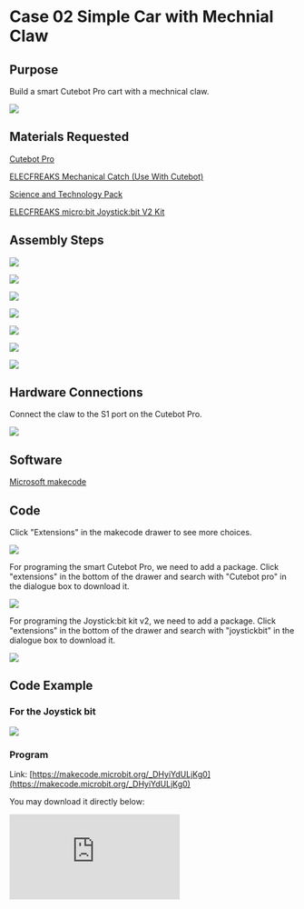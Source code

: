 ﻿---
sidebar_position: 2
sidebar_label: Case 02 Simple Car with Mechnial Claw
---

# Case 02 Simple Car with Mechnial Claw

## Purpose


Build a smart Cutebot Pro cart with a mechnical claw.


![](https://wiki-media-ef.oss-cn-hongkong.aliyuncs.com/i18n/en/docusaurus-plugin-content-docs/current/microbit/microbit-smart-car/microbit-smart-cutebot-pro/cases-libraries/extended-case/images/cutebot-pro-extended-case-02-01.png)


## Materials Requested

[Cutebot Pro](https://www.elecfreaks.com/elecfreaks-smart-cutebot-pro-programming-robot-car-for-micro-bit.html)

[ELECFREAKS Mechanical Catch (Use With Cutebot)](https://www.elecfreaks.com/elecfreaks-mechanical-catch-use-with-cutebot.html)

[Science and Technology Pack](https://shop.elecfreaks.com/products/elecfreaks-tpbot-science-and-technology-pack?_pos=3&_sid=11fe49ca3&_ss=r)

[ELECFREAKS micro:bit Joystick:bit V2 Kit](https://www.elecfreaks.com/joystick-bit-2-kit-for-micro-bit.html)


## Assembly Steps

![](https://wiki-media-ef.oss-cn-hongkong.aliyuncs.com/i18n/en/docusaurus-plugin-content-docs/current/microbit/microbit-smart-car/microbit-smart-cutebot-pro/cases-libraries/extended-case/images/cutebot-pro-extended-case-step-02-01.png)

![](https://wiki-media-ef.oss-cn-hongkong.aliyuncs.com/i18n/en/docusaurus-plugin-content-docs/current/microbit/microbit-smart-car/microbit-smart-cutebot-pro/cases-libraries/extended-case/images/cutebot-pro-extended-case-step-02-02.png)

![](https://wiki-media-ef.oss-cn-hongkong.aliyuncs.com/i18n/en/docusaurus-plugin-content-docs/current/microbit/microbit-smart-car/microbit-smart-cutebot-pro/cases-libraries/extended-case/images/cutebot-pro-extended-case-step-02-03.png)

![](https://wiki-media-ef.oss-cn-hongkong.aliyuncs.com/i18n/en/docusaurus-plugin-content-docs/current/microbit/microbit-smart-car/microbit-smart-cutebot-pro/cases-libraries/extended-case/images/cutebot-pro-extended-case-step-02-04.png)

![](https://wiki-media-ef.oss-cn-hongkong.aliyuncs.com/i18n/en/docusaurus-plugin-content-docs/current/microbit/microbit-smart-car/microbit-smart-cutebot-pro/cases-libraries/extended-case/images/cutebot-pro-extended-case-step-02-05.png)

![](https://wiki-media-ef.oss-cn-hongkong.aliyuncs.com/i18n/en/docusaurus-plugin-content-docs/current/microbit/microbit-smart-car/microbit-smart-cutebot-pro/cases-libraries/extended-case/images/cutebot-pro-extended-case-step-02-06.png)

![](https://wiki-media-ef.oss-cn-hongkong.aliyuncs.com/i18n/en/docusaurus-plugin-content-docs/current/microbit/microbit-smart-car/microbit-smart-cutebot-pro/cases-libraries/extended-case/images/cutebot-pro-extended-case-step-02-07.png)

## Hardware Connections

Connect the claw to the S1 port on the Cutebot Pro.

![](https://wiki-media-ef.oss-cn-hongkong.aliyuncs.com/i18n/en/docusaurus-plugin-content-docs/current/microbit/microbit-smart-car/microbit-smart-cutebot-pro/cases-libraries/extended-case/images/cutebot-pro-extended-case-02-02.png)


## Software

[Microsoft makecode](https://makecode.microbit.org/#)


## Code


Click "Extensions" in the makecode drawer to see more choices.

![](https://wiki-media-ef.oss-cn-hongkong.aliyuncs.com/i18n/en/docusaurus-plugin-content-docs/current/microbit/microbit-smart-car/microbit-smart-cutebot-pro/cases-libraries/extended-case/images/cutebot-pro-extended-case-02-03.png)

For programing the smart Cutebot Pro, we need to add a package. Click "extensions" in the bottom of the drawer and search with "Cutebot pro" in the dialogue box to download it.

![](https://wiki-media-ef.oss-cn-hongkong.aliyuncs.com/i18n/en/docusaurus-plugin-content-docs/current/microbit/microbit-smart-car/microbit-smart-cutebot-pro/cases-libraries/extended-case/images/cutebot-pro-extended-case-02-04.png)

For programing the Joystick:bit kit v2, we need to add a package. Click "extensions" in the bottom of the drawer and search with "joystickbit" in the dialogue box to download it.

![](https://wiki-media-ef.oss-cn-hongkong.aliyuncs.com/i18n/en/docusaurus-plugin-content-docs/current/microbit/microbit-smart-car/microbit-smart-cutebot-pro/cases-libraries/extended-case/images/cutebot-pro-extended-case-02-05.png)


## Code Example

### For the Joystick bit

![](https://wiki-media-ef.oss-cn-hongkong.aliyuncs.com/i18n/en/docusaurus-plugin-content-docs/current/microbit/microbit-smart-car/microbit-smart-cutebot-pro/cases-libraries/extended-case/images/cutebot-pro-extended-case-02-06.png)


### Program

Link: [https://makecode.microbit.org/_DHyiYdULjKg0](https://makecode.microbit.org/_DHyiYdULjKg0)

You may download it directly below:

<div
    style={{
        position: 'relative',
        paddingBottom: '60%',
        overflow: 'hidden',
    }}
>
    <iframe
        src="https://makecode.microbit.org/_DHyiYdULjKg0"
        frameborder="0"
        sandbox="allow-popups allow-forms allow-scripts allow-same-origin"
        style={{
            position: 'absolute',
            width: '100%',
            height: '100%',
        }}
    />
</div>

### Cutebot Pro

![](https://wiki-media-ef.oss-cn-hongkong.aliyuncs.com/i18n/en/docusaurus-plugin-content-docs/current/microbit/microbit-smart-car/microbit-smart-cutebot-pro/cases-libraries/extended-case/images/cutebot-pro-extended-case-02-07.png)


### Program

Link: [https://makecode.microbit.org/_6sDHHp3Jwgbq](https://makecode.microbit.org/_6sDHHp3Jwgbq)

You may download it directly below:

<div
    style={{
        position: 'relative',
        paddingBottom: '60%',
        overflow: 'hidden',
    }}
>
    <iframe
        src="https://makecode.microbit.org/_6sDHHp3Jwgbq"
        frameborder="0"
        sandbox="allow-popups allow-forms allow-scripts allow-same-origin"
        style={{
            position: 'absolute',
            width: '100%',
            height: '100%',
        }}
    />
</div>

## Conclusion

Through the Joystick:bit to control the Cutebot Pro, press the handle button C can triger the function of clamping the objects by the claw; release button C, the claw would release the items.

![](https://wiki-media-ef.oss-cn-hongkong.aliyuncs.com/i18n/en/docusaurus-plugin-content-docs/current/microbit/microbit-smart-car/microbit-smart-cutebot-pro/cases-libraries/extended-case/images/cutebot-pro-extended-case-02.gif)

## Expanded Knowledge

*** Application scenarios of remote-controlled mechanical claw trolley ***

Remote-controlled mechanical claw trolley is a kind of unmanned vehicle equipped with mechanical claw, which can be operated by remote control to move and control the action of mechanical claw. The following are some application scenarios of remote-controlled mechanical claw carts:

Logistics and warehousing: Remote-controlled gripper trolleys can be used in logistics and warehousing areas for handling and stacking goods. The operator can control the movement of the trolley through the remote control and use the mechanical claw to grab, carry or stack the goods, improving logistics efficiency and reducing labour costs.

Search and Rescue: In disaster rescue or search and rescue missions, the remote-controlled mechanical claw trolley can be used to carry and operate rescue tools. It can travel through narrow or dangerous terrain to reach hard-to-reach areas and use the mechanical claw for tasks such as item handling, obstacle removal or personnel rescue.

Environmental monitoring and cleaning: The remote-controlled mechanical claw cart can be used for environmental monitoring and cleaning tasks. It can carry sensor devices, such as cameras or gas sensors, for environmental data collection and monitoring. At the same time, the mechanical claw can be used to remove rubbish, pick up debris or carry out cleaning work to improve environmental tidiness and sustainable development.

Building and construction: In the building and construction sector, the remote-controlled mechanical claw trolley can be used to carry and place building materials, such as bricks and steel bars. It can transport materials to designated locations through narrow construction spaces and use the mechanical claw for precise placement, improving construction efficiency and reducing manual labour.

Agriculture and horticulture: The remote-controlled mechanical claw trolley has potential applications in agriculture and horticulture. It can be used for agricultural operations such as sowing, harvesting, weeding or fertilising. The claw can grab and handle crops, while the mobility of the trolley can be adapted to different agricultural or horticultural sites.
